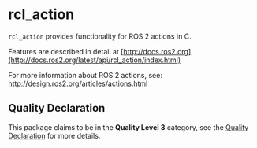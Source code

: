 # rcl_action

`rcl_action` provides functionality for ROS 2 actions in C.

Features are described in detail at [http://docs.ros2.org](http://docs.ros2.org/latest/api/rcl_action/index.html)

For more information about ROS 2 actions, see:
http://design.ros2.org/articles/actions.html

## Quality Declaration

This package claims to be in the **Quality Level 3** category, see the [Quality Declaration](./QUALITY_DECLARATION.md) for more details.

